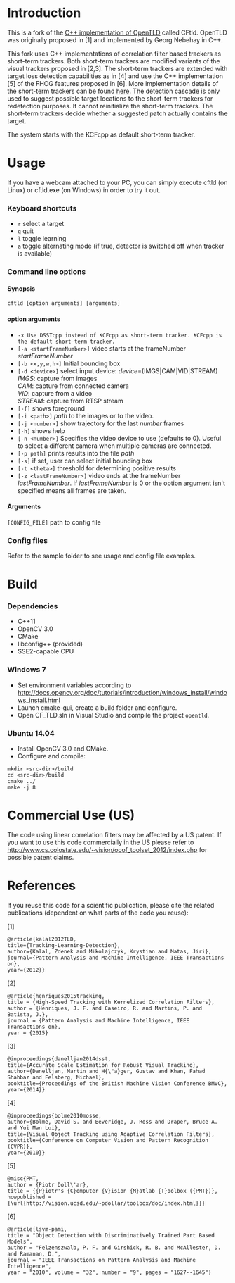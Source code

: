 # Introduction

This is a fork of the [C++ implementation of OpenTLD](https://github.com/gnebehay/OpenTLD) called CFtld.
OpenTLD was originally proposed in [1] and implemented by Georg Nebehay in C++.

This fork uses C++ implementations of correlation filter based trackers as short-term trackers. Both short-term trackers are modified variants of the visual trackers proposed in [2,3].
The short-term trackers are extended with target loss detection capabilities as in [4] and use the C++ implementation [5] of the FHOG features proposed in [6]. More implementation details of the short-term trackers can be found [here](src/3rdparty/cf_tracking/README.md). The detection cascade is only used to suggest possible target locations to the short-term trackers for redetection purposes. It cannot reinitialize the short-term trackers. The short-term trackers decide whether a suggested patch actually contains the target.

The system starts with the KCFcpp as default short-term tracker.

# Usage
If you have a webcam attached to your PC, you can simply execute cftld (on Linux) or cftld.exe (on Windows) in order to
try it out.
### Keyboard shortcuts
* `r` select a target
* `q` quit
* `l` toggle learning
* `a` toggle alternating mode (if true, detector is switched off when tracker is available)

### Command line options
#### Synopsis
`cftld [option arguments] [arguments]`

#### option arguments
* `-x Use DSSTcpp instead of KCFcpp as short-term tracker. KCFcpp is the default short-term tracker.`
* `[-a <startFrameNumber>]` video starts at the frameNumber _startFrameNumber_
* `[-b <x,y,w,h>]` Initial bounding box
* `[-d <device>]` select input device: _device_=(IMGS|CAM|VID|STREAM)  
	_IMGS_: capture from images  
	_CAM_: capture from connected camera  
	_VID_: capture from a video  
	_STREAM_: capture from RTSP stream
* `[-f]` shows foreground
* `[-i <path>]` _path_ to the images or to the video.
* `[-j <number>]` show trajectory for the last _number_ frames
* `[-h]` shows help
* `[-n <number>]` Specifies the video device to use (defaults to 0). Useful to select a different camera when multiple cameras are connected.
* `[-p path]` prints results into the file _path_
* `[-s]` if set, user can select initial bounding box
* `[-t <theta>]` threshold for determining positive results
* `[-z <lastFrameNumber>]` video ends at the frameNumber _lastFrameNumber_.
	If _lastFrameNumber_ is 0 or the option argument isn't specified means
	all frames are taken.

#### Arguments
`[CONFIG_FILE]` path to config file

### Config files
Refer to the sample folder to see usage and config file examples.

# Build
### Dependencies
* C++11
* OpenCV 3.0
* CMake
* libconfig++ (provided)
* SSE2-capable CPU

### Windows 7
* Set environment variables according to http://docs.opencv.org/doc/tutorials/introduction/windows_install/windows_install.html
* Launch cmake-gui, create a build folder and configure.
* Open CF_TLD.sln in Visual Studio and compile the project `opentld`.

### Ubuntu 14.04
* Install OpenCV 3.0 and CMake.
* Configure and compile:
```
mkdir <src-dir>/build
cd <src-dir>/build
cmake ../
make -j 8
```

# Commercial Use (US)
The code using linear correlation filters may be affected by a US patent. If you want to use this code commercially in the US please refer to http://www.cs.colostate.edu/~vision/ocof_toolset_2012/index.php for possible patent claims.

# References
If you reuse this code for a scientific publication, please cite the related publications (dependent on what parts of the code you reuse):

[1]
```
@article{kalal2012TLD,
title={Tracking-Learning-Detection},
author={Kalal, Zdenek and Mikolajczyk, Krystian and Matas, Jiri},
journal={Pattern Analysis and Machine Intelligence, IEEE Transactions on},
year={2012}}
```

[2]
```
@article{henriques2015tracking,
title = {High-Speed Tracking with Kernelized Correlation Filters},
author = {Henriques, J. F. and Caseiro, R. and Martins, P. and Batista, J.},
journal = {Pattern Analysis and Machine Intelligence, IEEE Transactions on},
year = {2015}
```


[3]
```
@inproceedings{danelljan2014dsst,
title={Accurate Scale Estimation for Robust Visual Tracking},
author={Danelljan, Martin and H{\"a}ger, Gustav and Khan, Fahad Shahbaz and Felsberg, Michael},
booktitle={Proceedings of the British Machine Vision Conference BMVC},
year={2014}}
```

[4]
```
@inproceedings{bolme2010mosse,
author={Bolme, David S. and Beveridge, J. Ross and Draper, Bruce A. and Yui Man Lui},
title={Visual Object Tracking using Adaptive Correlation Filters},
booktitle={Conference on Computer Vision and Pattern Recognition (CVPR)},
year={2010}}
```

[5]
```
@misc{PMT,
author = {Piotr Doll\'ar},
title = {{P}iotr's {C}omputer {V}ision {M}atlab {T}oolbox ({PMT})},
howpublished = {\url{http://vision.ucsd.edu/~pdollar/toolbox/doc/index.html}}}
```

[6]
```
@article{lsvm-pami,
title = "Object Detection with Discriminatively Trained Part Based Models",
author = "Felzenszwalb, P. F. and Girshick, R. B. and McAllester, D. and Ramanan, D.",
journal = "IEEE Transactions on Pattern Analysis and Machine Intelligence",
year = "2010", volume = "32", number = "9", pages = "1627--1645"}
```

